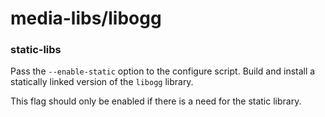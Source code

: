 # media-libs/libogg

### static-libs
Pass the `--enable-static` option to the configure script. Build and install a statically linked version of the `libogg` library.

This flag should only be enabled if there is a need for the static library.
